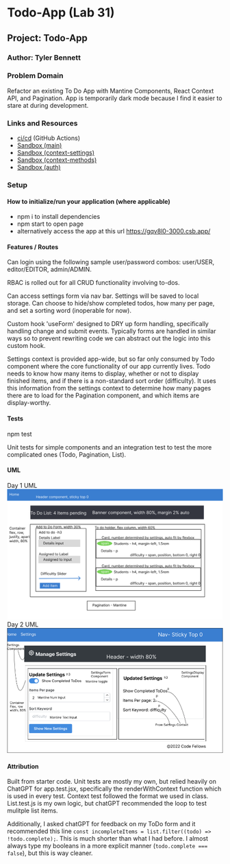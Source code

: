 # Todo-App (Lab 31)

## Project: Todo-App

### Author: Tyler Bennett

### Problem Domain  

Refactor an existing To Do App with Mantine Components, React Context API, and Pagination. App is temporarily dark mode because I find it easier to stare at during development.

### Links and Resources

- [ci/cd](https://github.com/tyler-bennett52/todo-app/actions) (GitHub Actions)
- [Sandbox (main)](https://gqv8l0-3000.csb.app/)
- [Sandbox (context-settings)](https://n6mny7-3000.csb.app/)
- [Sandbox (context-methods)](https://ihigeg-3000.csb.app/)
- [Sandbox (auth)](https://7iwqio-3000.csb.app/)

### Setup

#### How to initialize/run your application (where applicable)

- npm i to install dependencies
- npm start to open page
- alternatively access the app at this url <https://gqv8l0-3000.csb.app/>

#### Features / Routes

Can login using the following sample user/password combos: user/USER, editor/EDITOR, admin/ADMIN.

RBAC is rolled out for all CRUD functionality involving to-dos.

Can access settings form via nav bar. Settings will be saved to local storage. Can choose to hide/show completed todos, how many per page, and set a sorting word (inoperable for now).

Custom hook 'useForm' designed to DRY up form handling, specifically handling change and submit events. Typically forms are handled in similar ways so to prevent rewriting code we can abstract out the logic into this custom hook.

Settings context is provided app-wide, but so far only consumed by Todo component where the core functionality of our app currently lives. Todo needs to know how many items to display, whether or not to display finished items, and if there is a non-standard sort order (difficulty). It uses this information from the settings context to determine how many pages there are to load for the Pagination component, and which items are display-worthy.

#### Tests

npm test

Unit tests for simple components and an integration test to test the more complicated ones (Todo, Pagination, List).

#### UML

Day 1 UML
![Lab-31 UML](./public/Todo-UML.png)
Day 2 UML
![Lab-32 UML](./public/Lab-32-UML.png)

#### Attribution

Built from starter code. Unit tests are mostly my own, but relied heavily on ChatGPT for app.test.jsx, specifically the renderWithContext function which is used in every test. Context test followed the format we used in class. List.test.js is my own logic, but chatGPT recommended the loop to test mulitple list items.

Additionally, I asked chatGPT for feedback on my ToDo form and it recommended this line `const incompleteItems = list.filter((todo) => !todo.complete);`. This is much shorter than what I had before. I almost always type my booleans in a more explicit manner (`todo.complete === false`), but this is way cleaner.
